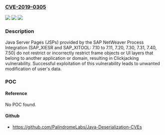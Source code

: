 ### [CVE-2019-0305](https://cve.mitre.org/cgi-bin/cvename.cgi?name=CVE-2019-0305)
![](https://img.shields.io/static/v1?label=Product&message=SAP%20NetWeaver%20Process%20Integration(SAP_XIESR%20and%20SAP_XITOOL)&color=blue)
![](https://img.shields.io/static/v1?label=Version&message=%3C7.10%20to%207.11%20&color=brighgreen)
![](https://img.shields.io/static/v1?label=Vulnerability&message=Clickjacking&color=brighgreen)

### Description

Java Server Pages (JSPs) provided by the SAP NetWeaver Process Integration (SAP_XIESR and SAP_XITOOL: 7.10 to 7.11, 7.20, 7.30, 7.31, 7.40, 7.50) do not restrict or incorrectly restrict frame objects or UI layers that belong to another application or domain, resulting in Clickjacking vulnerability. Successful exploitation of this vulnerability leads to unwanted modification of user's data.

### POC

#### Reference
No POC found.

#### Github
- https://github.com/PalindromeLabs/Java-Deserialization-CVEs

